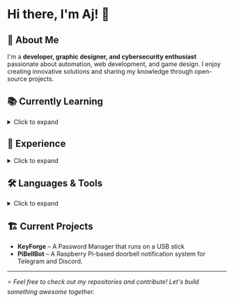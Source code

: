 # Hi there, I'm Aj! 👋

## 🚀 About Me
I'm a **developer, graphic designer, and cybersecurity enthusiast** passionate about automation, web development, and game design. I enjoy creating innovative solutions and sharing my knowledge through open-source projects.

## 📚 Currently Learning
<details>
    <summary>Click to expand</summary>
- Dipping into Assembly – Exploring low-level programming to understand how computers truly work.
</details>

## 💼 Experience
<details>
  <summary>Click to expand</summary>

- **Sneaker Bots** 👟 – Developed CLI tools & browser extensions for automated purchases.
- **FiveM Development** 🚓 – Specialized in **ESX framework** for custom GTA V servers.
- **Discord Automation** 🤖 – Created bots & scripts for streamlined server management.
- **Web Development** 🌐 – Built websites & web applications using modern tech stacks.
- **Miscellaneous Projects** 🔧 – Experimented with various software tools and frameworks.

</details>

## 🛠 Languages & Tools
<details>
  <summary>Click to expand</summary>

### **Primary Languages:**
- 🐍 Python, 🔵 Lua
- ☕ Java, ⚡ JavaScript

### **Web Development:**
- 🏗️ HTML, 🎨 CSS, 🗄️ SQL
- 🛸 Three.js, ⚛️ React, 🌀 TypeScript

</details>

## 🏗️ Current Projects
- **KeyForge** – A Password Manager that runs on a USB stick
- **PiBellBot** – A Raspberry Pi-based doorbell notification system for Telegram and Discord.

---

⭐️ _Feel free to check out my repositories and contribute! Let's build something awesome together._
